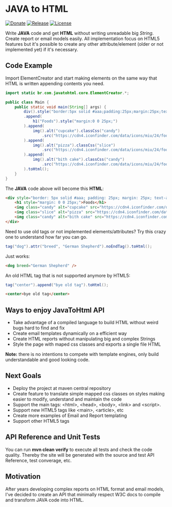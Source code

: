# JAVA to HTML

[![Donate][donate img]][donate]
[![Release][release img]][release]
[![License][license img]][license]

Write **JAVA** code and get **HTML** without writing unreadable big *String*. Create report or email models easily. All implementation focus on HTML5 features but it's possible to create any other attribute/element (older or not implemented yet) if it's necessary.

## Code Example

Import ElementCreator and start making elements on the same way that HTML is written appending contents you need.

```JAVA
import static br.com.javatohtml.core.ElementCreator.*;

public class Main {
    public static void main(String[] args) {
        div().style("border:5px solid #aaa;padding:25px;margin:25px;text-align:center;")
        .append(
            h1("Foods").style("margin:0 0 25px;")
        ).append(
            img().alt("cupcake").classCss("candy")
                .src("https://cdn4.iconfinder.com/data/icons/miu/24/food-cupcake-muffin-dessert-birthday-glyph-128.png")
        ).append(
            img().alt("pizza").classCss("slice")
                .src("https://cdn4.iconfinder.com/data/icons/miu/24/food-pizza-fastfood-glyph-128.png")
        ).append(
            img().alt("bith cake").classCss("candy")
                .src("https://cdn4.iconfinder.com/data/icons/miu/24/food-birthday-cake-party-candle-glyph-128.png")
        ).toHtml();
    }
}
```

The **JAVA** code above will become this **HTML**:

```HTML
<div style="border: 5px solid #aaa; padding: 25px; margin: 25px; text-align: center;">
    <h1 style="margin: 0 0 25px;">Foods</h1>
    <img class="candy" alt="cupcake" src="https://cdn4.iconfinder.com/data/icons/miu/24/food-cupcake-muffin-dessert-birthday-glyph-128.png">
    <img class="slice" alt="pizza" src="https://cdn4.iconfinder.com/data/icons/miu/24/food-pizza-fastfood-glyph-128.png">
    <img class="candy" alt="bith cake" src="https://cdn4.iconfinder.com/data/icons/miu/24/food-birthday-cake-party-candle-glyph-128.png">
</div>
```

Need to use old tags or not implemented elements/attributes? Try this crazy one to understand how far you can go.

```JAVA
tag("dog").attr("breed", "German Shepherd").noEndTag().toHtml();
```

Just works:

```HTML
<dog breed="German Shepherd" />
```

An old HTML tag that is not supported anymore by HTML5:
```JAVA
tag("center").append("bye old tag").toHtml();
```
```HTML
<center>bye old tag</center>
```

## Ways to enjoy JavaToHtml API
* Take advantage of a compiled language to build HTML without weird bugs hard to find and fix
* Create email templates dynamically on a efficient way
* Create HTML reports without manipulating big and complex Strings
* Style the page with maped css classes and exports a single file HTML

**Note:** there is no intentions to compete with template engines, only build understandable and good looking code.

## Next Goals
* Deploy the project at maven central repository
* Create feature to translate simple mapped css classes on styles making easier to modify, understand and maintain the code
* Support the main tags: \<html>, \<head>, \<body>, \<link> and \<script>.
* Support new HTML5 tags like \<main>, \<article>, etc
* Create more examples of Email and Report templating
* Support other HTML5 tags

## API Reference and Unit Tests
You can run **mvn clean verify** to execute all tests and check the code quality. Thereby the site will be generated with the source and test API Reference, test converage, etc.

## Motivation
After years developing complex reports on HTML format and email models, I've decided to create an API that minimally respect W3C docs to compile and transform JAVA code into HTML.

[donate]:https://www.paypal.com/cgi-bin/webscr?cmd=_s-xclick&hosted_button_id=6LFUJSNAGZ6WJ
[donate img]:https://img.shields.io/badge/Donate-PayPal-green.svg

[release]:https://github.com/rcmoutinho/javatohtml/releases
[release img]:https://img.shields.io/github/release/rcmoutinho/javatohtml.svg

[license]:LICENSE
[license img]:https://img.shields.io/badge/License-Apache%202-blue.svg
